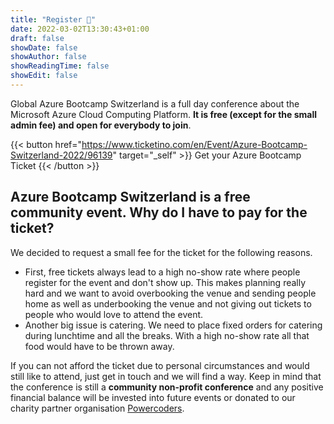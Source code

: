 ```yaml
---
title: "Register 🥳"
date: 2022-03-02T13:30:43+01:00
draft: false
showDate: false
showAuthor: false
showReadingTime: false
showEdit: false
---
```


Global Azure Bootcamp Switzerland is a full day conference about the Microsoft Azure Cloud Computing Platform. **It is free (except for the small admin fee) and open for everybody to join**.

{{< button href="https://www.ticketino.com/en/Event/Azure-Bootcamp-Switzerland-2022/96139" target="_self" >}}
Get your Azure Bootcamp Ticket
{{< /button >}}

## Azure Bootcamp Switzerland is a free community event. Why do I have to pay for the ticket?
We decided to request a small fee for the ticket for the following reasons.
* First, free tickets always lead to a high no-show rate where people register for the event and don't show up. This makes planning really hard and we want to avoid overbooking the venue and sending people home as well as underbooking the venue and not giving out tickets to people who would love to attend the event.
* Another big issue is catering. We need to place fixed orders for catering during lunchtime and all the breaks. With a high no-show rate all that food would have to be thrown away.

If you can not afford the ticket due to personal circumstances and would still like to attend, just get in touch and we will find a way. Keep in mind that the conference is still a **community non-profit conference** and any positive financial balance will be invested into future events or donated to our charity partner organisation [Powercoders](https://powercoders.org/).
